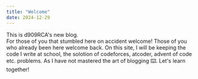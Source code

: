 ```yaml
---
title: "Welcome"
date: 2024-12-29
---
```

This is d909RCA\'s new blog.\
For those of you that stumbled here on accident welcome! Those of you who already been here welcome back.
On this site, I will be keeping the code I write at school, the solotion of codeforces, atcoder, advent of code etc. problems.
As I have not mastered the art of blogging ⌨️. Let\'s learn together!
